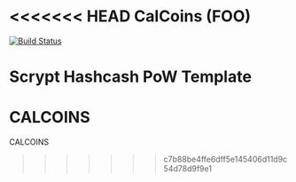 <<<<<<< HEAD
CalCoins (FOO)
===========

[![Build Status](https://travis-ci.org/RazorLove/calcoin.png?branch=master)](https://travis-ci.org/RazorLove/foocoin)


Scrypt Hashcash PoW Template
=======
CALCOINS
========

CALCOINS 
>>>>>>> c7b88be4ffe6dff5e145406d11d9c54d78d9f9e1

